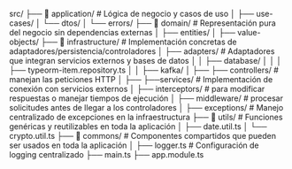 src/
├── 📁  application/     # Lógica de negocio y casos de uso
│   ├── use-cases/
│   └── dtos/
│    └── errors/
├── 📁 domain/           # Representación pura del negocio sin dependencias externas
│   ├── entities/ 
│   ├── value-objects/
├── 📁 infrastructure/   # Implementación concretas de adaptadores/persistencia/controladores
│   ├── adapters/        # Adaptadores que integran servicios externos y bases de datos
│   │   ├── database/
│   │   │   ├── typeorm-item.repository.ts
│   │   ├── kafka/ 
│   ├── ├── controllers/  # manejan las peticiones HTTP
│   ├── ├──services/      # Implementación de conexión con servicios externos
│   ├── interceptors/     # para modificar respuestas o manejar tiempos de ejecución
│   ├── middleware/       # procesar solicitudes antes de llegar a los controladores
│   ├── exceptions/       # Manejo centralizado de excepciones en la infraestructura
├── 📁 utils/  # Funciones genéricas y reutilizables en toda la aplicación
│   ├── date.util.ts
│   └── crypto.util.ts
├── 📁 commons/           # Componentes compartidos que pueden ser usados en toda la aplicación
│   ├── logger.ts         # Configuración de logging centralizado
├── main.ts 
├── app.module.ts
